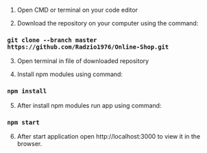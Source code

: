 1. Open CMD or terminal on your code editor

2. Download the repository on your computer using the command:

### `git clone --branch master https://github.com/Radzio1976/Online-Shop.git`

3. Open terminal in file of downloaded repository

4. Install npm modules using command:

### `npm install`

5. After install npm modules run app using command:

### `npm start`

6. After start application open http://localhost:3000 to view it in the browser.
